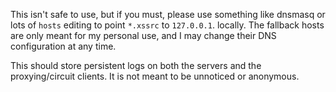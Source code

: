 This isn't safe to use, but if you must, please use something like dnsmasq or lots of
`hosts` editing to point `*.xssrc` to `127.0.0.1`. locally. The fallback hosts are only
meant for my personal use, and I may change their DNS configuration at any time.

This should store persistent logs on both the servers and the proxying/circuit clients.
It is not meant to be unnoticed or anonymous.

